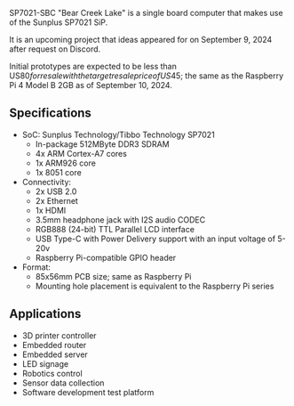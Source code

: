 SP7021-SBC "Bear Creek Lake" is a single board computer that makes use of the Sunplus SP7021 SiP. 

It is an upcoming project that ideas appeared for on September 9, 2024 after request on Discord. 

Initial prototypes are expected to be less than US$80 for resale with the target resale price of US$45; the same as the Raspberry Pi 4 Model B 2GB as of September 10, 2024.

## Specifications 

- SoC: Sunplus Technology/Tibbo Technology SP7021
  - In-package 512MByte DDR3 SDRAM
  - 4x ARM Cortex-A7 cores
  - 1x ARM926 core
  - 1x 8051 core
- Connectivity:
  - 2x USB 2.0
  - 2x Ethernet
  - 1x HDMI
  - 3.5mm headphone jack with I2S audio CODEC
  - RGB888 (24-bit) TTL Parallel LCD interface
  - USB Type-C with Power Delivery support with an input voltage of 5-20v
  - Raspberry Pi-compatible GPIO header
- Format:
  - 85x56mm PCB size; same as Raspberry Pi
  - Mounting hole placement is equivalent to the Raspberry Pi series

## Applications

- 3D printer controller
- Embedded router
- Embedded server
- LED signage
- Robotics control
- Sensor data collection
- Software development test platform